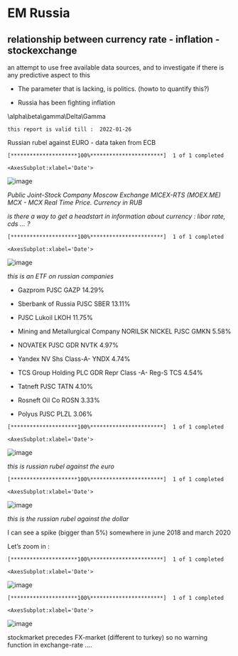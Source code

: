# EM Russia

## relationship between currency rate - inflation - stockexchange

an attempt to use free available data sources, and to investigate if
there is any predictive aspect to this


* The parameter that is lacking, is politics. (howto to quantify this?)


* Russia has been fighting inflation

\\alpha\\beta\\gamma\\Delta\\Gamma

```
this report is valid till :  2022-01-26
```

Russian rubel against EURO - data taken from ECB

```
[*********************100%***********************]  1 of 1 completed
```

```
<AxesSubplot:xlabel='Date'>
```



![image](russia2_files/russia2_17_2.png)

*Public Joint-Stock Company Moscow Exchange MICEX-RTS (MOEX.ME) MCX -
MCX Real Time Price. Currency in RUB*

*is there a way to get a headstart in information about currency : libor
rate, cds … ?*

```
[*********************100%***********************]  1 of 1 completed
```

```
<AxesSubplot:xlabel='Date'>
```



![image](russia2_files/russia2_20_2.png)

*this is an ETF on russian companies*


* Gazprom PJSC GAZP 14.29%


* Sberbank of Russia PJSC SBER 13.11%


* PJSC Lukoil LKOH 11.75%


* Mining and Metallurgical Company NORILSK NICKEL PJSC GMKN 5.58%


* NOVATEK PJSC GDR NVTK 4.97%


* Yandex NV Shs Class-A- YNDX 4.74%


* TCS Group Holding PLC GDR Repr Class -A- Reg-S TCS 4.54%


* Tatneft PJSC TATN 4.10%


* Rosneft Oil Co ROSN 3.33%


* Polyus PJSC PLZL 3.06%

```
[*********************100%***********************]  1 of 1 completed
```

```
<AxesSubplot:xlabel='Date'>
```



![image](russia2_files/russia2_22_2.png)

*this is russian rubel against the euro*

```
[*********************100%***********************]  1 of 1 completed
```

```
<AxesSubplot:xlabel='Date'>
```



![image](russia2_files/russia2_24_2.png)

*this is the russian rubel against the dollar*

I can see a spike (bigger than 5%) somewhere in june 2018 and march 2020

Let’s zoom in :

```
[*********************100%***********************]  1 of 1 completed
```

```
<AxesSubplot:xlabel='Date'>
```



![image](russia2_files/russia2_26_2.png)

```
[*********************100%***********************]  1 of 1 completed
```

```
<AxesSubplot:xlabel='Date'>
```



![image](russia2_files/russia2_27_2.png)

stockmarket precedes FX-market (different to turkey) so no warning
function in exchange-rate ….
